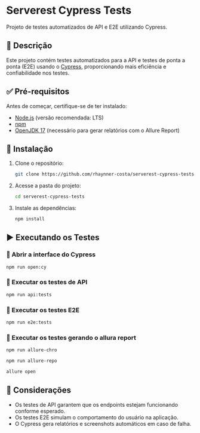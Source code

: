 # Serverest Cypress Tests

Projeto de testes automatizados de API e E2E utilizando Cypress.

## 📌 Descrição

Este projeto contém testes automatizados para a API e testes de ponta a ponta (E2E) usando o [Cypress](https://www.cypress.io/), proporcionando mais eficiência e confiabilidade nos testes.

## ✅ Pré-requisitos

Antes de começar, certifique-se de ter instalado:

- [Node.js](https://nodejs.org/) (versão recomendada: LTS)
- [npm](https://www.npmjs.com/)
- [OpenJDK 17](https://openjdk.org/projects/jdk/17/) (necessário para gerar relatórios com o Allure Report)

## 🚀 Instalação

1. Clone o repositório:

   ```sh
   git clone https://github.com/rhaynner-costa/serverest-cypress-tests.git
   ```

2. Acesse a pasta do projeto:

   ```sh
   cd serverest-cypress-tests
   ```

3. Instale as dependências:
   ```sh
   npm install
   ```

## ▶️ Executando os Testes

### 🔹 Abrir a interface do Cypress

```sh
npm run open:cy
```

### 🔹 Executar os testes de API

```sh
npm run api:tests
```

### 🔹 Executar os testes E2E

```sh
npm run e2e:tests
```

### 🔹 Executar os testes gerando o allura report

```sh
npm run allure-chro
```

```sh
npm run allure-repo
```

```sh
allure open
```

## 📌 Considerações

- Os testes de API garantem que os endpoints estejam funcionando conforme esperado.
- Os testes E2E simulam o comportamento do usuário na aplicação.
- O Cypress gera relatórios e screenshots automáticos em caso de falha.
